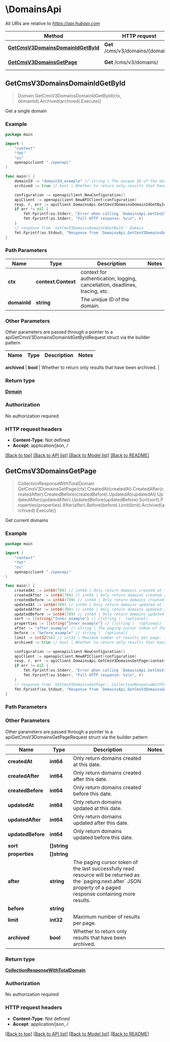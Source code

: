 # \DomainsApi

All URIs are relative to *https://api.hubapi.com*

Method | HTTP request | Description
------------- | ------------- | -------------
[**GetCmsV3DomainsDomainIdGetById**](DomainsApi.md#GetCmsV3DomainsDomainIdGetById) | **Get** /cms/v3/domains/{domainId} | Get a single domain
[**GetCmsV3DomainsGetPage**](DomainsApi.md#GetCmsV3DomainsGetPage) | **Get** /cms/v3/domains/ | Get current domains



## GetCmsV3DomainsDomainIdGetById

> Domain GetCmsV3DomainsDomainIdGetById(ctx, domainId).Archived(archived).Execute()

Get a single domain



### Example

```go
package main

import (
    "context"
    "fmt"
    "os"
    openapiclient "./openapi"
)

func main() {
    domainId := "domainId_example" // string | The unique ID of the domain.
    archived := true // bool | Whether to return only results that have been archived. (optional)

    configuration := openapiclient.NewConfiguration()
    apiClient := openapiclient.NewAPIClient(configuration)
    resp, r, err := apiClient.DomainsApi.GetCmsV3DomainsDomainIdGetById(context.Background(), domainId).Archived(archived).Execute()
    if err != nil {
        fmt.Fprintf(os.Stderr, "Error when calling `DomainsApi.GetCmsV3DomainsDomainIdGetById``: %v\n", err)
        fmt.Fprintf(os.Stderr, "Full HTTP response: %v\n", r)
    }
    // response from `GetCmsV3DomainsDomainIdGetById`: Domain
    fmt.Fprintf(os.Stdout, "Response from `DomainsApi.GetCmsV3DomainsDomainIdGetById`: %v\n", resp)
}
```

### Path Parameters


Name | Type | Description  | Notes
------------- | ------------- | ------------- | -------------
**ctx** | **context.Context** | context for authentication, logging, cancellation, deadlines, tracing, etc.
**domainId** | **string** | The unique ID of the domain. | 

### Other Parameters

Other parameters are passed through a pointer to a apiGetCmsV3DomainsDomainIdGetByIdRequest struct via the builder pattern


Name | Type | Description  | Notes
------------- | ------------- | ------------- | -------------

 **archived** | **bool** | Whether to return only results that have been archived. | 

### Return type

[**Domain**](Domain.md)

### Authorization

No authorization required

### HTTP request headers

- **Content-Type**: Not defined
- **Accept**: application/json, */*

[[Back to top]](#) [[Back to API list]](../README.md#documentation-for-api-endpoints)
[[Back to Model list]](../README.md#documentation-for-models)
[[Back to README]](../README.md)


## GetCmsV3DomainsGetPage

> CollectionResponseWithTotalDomain GetCmsV3DomainsGetPage(ctx).CreatedAt(createdAt).CreatedAfter(createdAfter).CreatedBefore(createdBefore).UpdatedAt(updatedAt).UpdatedAfter(updatedAfter).UpdatedBefore(updatedBefore).Sort(sort).Properties(properties).After(after).Before(before).Limit(limit).Archived(archived).Execute()

Get current domains



### Example

```go
package main

import (
    "context"
    "fmt"
    "os"
    openapiclient "./openapi"
)

func main() {
    createdAt := int64(789) // int64 | Only return domains created at this date. (optional)
    createdAfter := int64(789) // int64 | Only return domains created after this date. (optional)
    createdBefore := int64(789) // int64 | Only return domains created before this date. (optional)
    updatedAt := int64(789) // int64 | Only return domains updated at this date. (optional)
    updatedAfter := int64(789) // int64 | Only return domains updated after this date. (optional)
    updatedBefore := int64(789) // int64 | Only return domains updated before this date. (optional)
    sort := []string{"Inner_example"} // []string |  (optional)
    properties := []string{"Inner_example"} // []string |  (optional)
    after := "after_example" // string | The paging cursor token of the last successfully read resource will be returned as the `paging.next.after` JSON property of a paged response containing more results. (optional)
    before := "before_example" // string |  (optional)
    limit := int32(56) // int32 | Maximum number of results per page. (optional)
    archived := true // bool | Whether to return only results that have been archived. (optional)

    configuration := openapiclient.NewConfiguration()
    apiClient := openapiclient.NewAPIClient(configuration)
    resp, r, err := apiClient.DomainsApi.GetCmsV3DomainsGetPage(context.Background()).CreatedAt(createdAt).CreatedAfter(createdAfter).CreatedBefore(createdBefore).UpdatedAt(updatedAt).UpdatedAfter(updatedAfter).UpdatedBefore(updatedBefore).Sort(sort).Properties(properties).After(after).Before(before).Limit(limit).Archived(archived).Execute()
    if err != nil {
        fmt.Fprintf(os.Stderr, "Error when calling `DomainsApi.GetCmsV3DomainsGetPage``: %v\n", err)
        fmt.Fprintf(os.Stderr, "Full HTTP response: %v\n", r)
    }
    // response from `GetCmsV3DomainsGetPage`: CollectionResponseWithTotalDomain
    fmt.Fprintf(os.Stdout, "Response from `DomainsApi.GetCmsV3DomainsGetPage`: %v\n", resp)
}
```

### Path Parameters



### Other Parameters

Other parameters are passed through a pointer to a apiGetCmsV3DomainsGetPageRequest struct via the builder pattern


Name | Type | Description  | Notes
------------- | ------------- | ------------- | -------------
 **createdAt** | **int64** | Only return domains created at this date. | 
 **createdAfter** | **int64** | Only return domains created after this date. | 
 **createdBefore** | **int64** | Only return domains created before this date. | 
 **updatedAt** | **int64** | Only return domains updated at this date. | 
 **updatedAfter** | **int64** | Only return domains updated after this date. | 
 **updatedBefore** | **int64** | Only return domains updated before this date. | 
 **sort** | **[]string** |  | 
 **properties** | **[]string** |  | 
 **after** | **string** | The paging cursor token of the last successfully read resource will be returned as the &#x60;paging.next.after&#x60; JSON property of a paged response containing more results. | 
 **before** | **string** |  | 
 **limit** | **int32** | Maximum number of results per page. | 
 **archived** | **bool** | Whether to return only results that have been archived. | 

### Return type

[**CollectionResponseWithTotalDomain**](CollectionResponseWithTotalDomain.md)

### Authorization

No authorization required

### HTTP request headers

- **Content-Type**: Not defined
- **Accept**: application/json, */*

[[Back to top]](#) [[Back to API list]](../README.md#documentation-for-api-endpoints)
[[Back to Model list]](../README.md#documentation-for-models)
[[Back to README]](../README.md)

